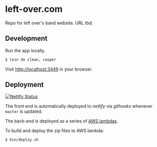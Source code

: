 # left-over.com

Repo for left over's band website. URL tbd.

## Development

Run the app locally.

```bash
$ lein do clean, cooper
```

Visit [http://localhost:3449](http://localhost:3449) in your browser.

## Deployment

[![Netlify Status](https://api.netlify.com/api/v1/badges/54e3151e-a0cd-4b95-b8dc-39186253e134/deploy-status)](https://app.netlify.com/sites/left-over-band/deploys)

The front end is automatically deployed to *netlify* via *githooks* whenever `master` is updated.

The back-end is deployed as a series of [AWS lambdas](https://console.aws.amazon.com/lambda/home?region=us-east-1#/functions).

To build and deploy the zip files to AWS lambda:

```bash
$ bin/deploy.sh
```
